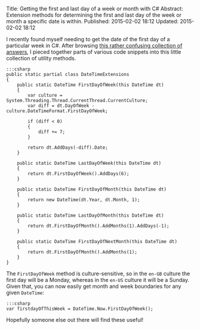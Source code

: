 Title: Getting the first and last day of a week or month with C#
Abstract: Extension methods for determining the first and last day of the week or month a specific date is within.
Published: 2015-02-02 18:12
Updated: 2015-02-02 18:12

I recently found myself needing to get the date of the first day of a particular week in C#. After browsing [this rather confusing collection of answers](http://stackoverflow.com/questions/38039/how-can-i-get-the-datetime-for-the-start-of-the-week "External Link: Stack Overflow"), I pieced together parts of various code snippets into this little collection of utility methods.

    :::csharp
    public static partial class DateTimeExtensions
    {
        public static DateTime FirstDayOfWeek(this DateTime dt)
        {
            var culture = System.Threading.Thread.CurrentThread.CurrentCulture;
            var diff = dt.DayOfWeek - culture.DateTimeFormat.FirstDayOfWeek;
            
            if (diff < 0)
            {
                diff += 7;
            }

            return dt.AddDays(-diff).Date;
        }

        public static DateTime LastDayOfWeek(this DateTime dt)
        {
            return dt.FirstDayOfWeek().AddDays(6);
        }

        public static DateTime FirstDayOfMonth(this DateTime dt)
        {
            return new DateTime(dt.Year, dt.Month, 1);
        }

        public static DateTime LastDayOfMonth(this DateTime dt)
        {
            return dt.FirstDayOfMonth().AddMonths(1).AddDays(-1);
        }

        public static DateTime FirstDayOfNextMonth(this DateTime dt)
        {
            return dt.FirstDayOfMonth().AddMonths(1);
        }
    }

The `FirstDayOfWeek` method is culture-sensitive, so in the `en-GB` culture the first day will be a Monday, whereas in the `en-US` culture it will be a Sunday. Given that, you can now easily get month and week boundaries for any given `DateTime`:

    :::csharp
    var firstdayOfThisWeek = DateTime.Now.FirstDayOfWeek();

Hopefully someone else out there will find these useful!
